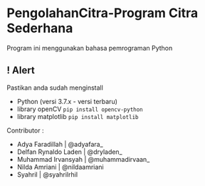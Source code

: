 # PengolahanCitra-Program Citra Sederhana

Program ini menggunakan bahasa pemrograman Python

## ! Alert

Pastikan anda sudah menginstall

- Python (versi 3.7.x - versi terbaru)
- library openCV `pip install opencv-python`
- library matplotlib `pip install matplotlib`

Contributor :

- Adya Faradillah | @adyafara_
- Delfan Rynaldo Laden | @dryladen_
- Muhammad Irvansyah | @muhammadirvaan_
- Nilda Amriani | @nildaamriani
- Syahril | @syahrilrhil
